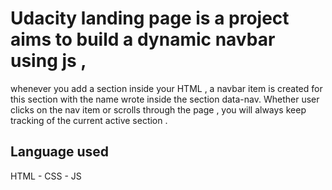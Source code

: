 # Udacity landing page is a project aims to build a dynamic navbar using js ,
whenever you add a section inside your HTML ,  a navbar item is created for this section with the name wrote inside the section data-nav.
Whether user clicks on the nav item or scrolls through the page , you will always keep tracking of the current active section .

## Language used
HTML  - CSS - JS
